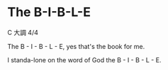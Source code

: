 # The B-I-B-L-E

C 大調 4/4 

The B - I - B - L - E, yes that's the book for me. 

I standa-lone on the word of God the B - I - B - L - E.